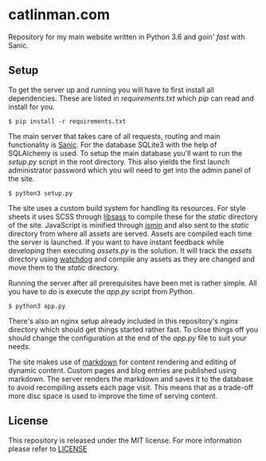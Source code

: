 
# catlinman.com #

Repository for my main website written in Python 3.6 and *goin' fast* with Sanic.

## Setup ##

To get the server up and running you will have to first install all dependencies.
These are listed in *requirements.txt* which *pip* can read and install for you.

    $ pip install -r requirements.txt

The main server that takes care of all requests, routing and main functionality
is [Sanic](https://github.com/channelcat/sanic). For the database SQLite3 with
the help of SQLAlchemy is used. To setup the main database you'll want to run
the *setup.py* script in the root directory. This also yields the first launch
administrator password which you will need to get into the admin panel of the
site.

    $ python3 setup.py

The site uses a custom build system for handling its resources. For style sheets
it uses SCSS through [libsass](https://github.com/dahlia/libsass-python) to
compile these for the *static* directory of the site. JavaScript is minified
through [jsmin](https://github.com/tikitu/jsmin/) and also sent to
the *static* directory from where all assets are served. Assets are compiled
each time the server is launched. If you want to have instant feedback while
developing then executing *assets.py* is the solution. It will track the
*assets* directory using [watchdog](https://github.com/gorakhargosh/watchdog)
and compile any assets as they are changed and move them to the *static*
directory.

Running the server after all prerequisites have been met is rather simple. All
you have to do is execute the *app.py* script from Python.

    $ python3 app.py

There's also an nginx setup already included in this repository's *nginx*
directory which should get things started rather fast. To close things off
you should change the configuration at the end of the *app.py* file to suit
your needs.

The site makes use of [markdown](https://pypi.python.org/pypi/Markdown) for
content rendering and editing of dynamic content. Custom pages and blog entries
are published using markdown. The server renders the markdown and saves it to
the database to avoid recompiling assets each page visit. This means that as a
trade-off more disc space is used to improve the time of serving content.

## License ##

This repository is released under the MIT license. For more information please
refer to
[LICENSE](https://github.com/catlinman/catlinman.com/blob/master/LICENSE)
